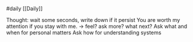 #daily 
[[Daily]]

Thought: wait some seconds, write down if it persist
	You are worth my attention if you stay with me.
-> feel? ask more? what next?
	Ask what and when for personal matters
	Ask how for understanding systems


